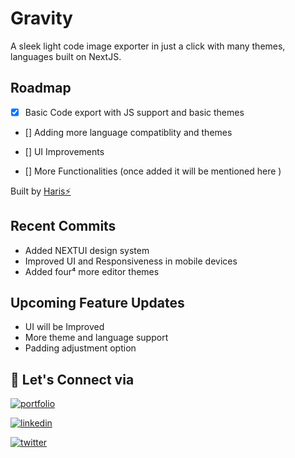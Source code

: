 
# Gravity

A sleek light code image exporter in just a click with many themes, languages built on NextJS.




## Roadmap

- [x] Basic Code export with JS support and basic themes

- [] Adding more language compatiblity and themes 

- [] UI Improvements

- [] More Functionalities (once added it will be mentioned here )

Built by [Haris⚡]('https://www.haris.one')
## Recent Commits

- Added NEXTUI design system
- Improved UI and Responsiveness in mobile devices
- Added four⁴ more editor themes

## Upcoming  Feature Updates

- UI will be Improved
- More theme and language support
- Padding adjustment option


## 🔗 Let's Connect via
[![portfolio](https://img.shields.io/badge/my_portfolio-000?style=for-the-badge&logo=ko-fi&logoColor=white)](https://haris.one/)

[![linkedin](https://img.shields.io/badge/linkedin-0A66C2?style=for-the-badge&logo=linkedin&logoColor=white)](https://www.linkedin.com/in/haris-kumar-chennai/)

[![twitter](https://img.shields.io/badge/twitter-1DA1F2?style=for-the-badge&logo=twitter&logoColor=white)](https://twitter.com/haris_eth)

